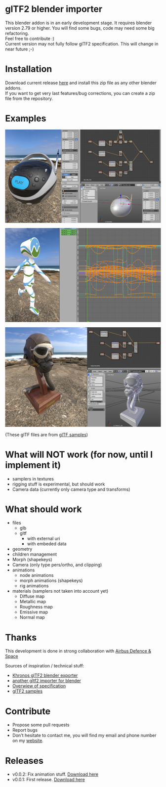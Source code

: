 # glTF2 blender importer

This blender addon is in an early development stage. It requires blender version 2.79 or higher.
You will find some bugs, code may need some big refactoring.  
Feel free to contribute :)  
Current version may not fully follow glTF2 specification. This will change in near future ;-)

# Installation

Download current release [here](https://github.com/julienduroure/gltf2-blender-importer/releases) and install this zip file as any other blender addons.  
If you want to get very last features/bug corrections, you can create a zip file from the repository.

# Examples

![](doc/BoomBox.png)  

![](doc/CesiumMan.png)  

![](doc/FlightHelmet.png)

(These glTF files are from [glTF samples](https://github.com/KhronosGroup/glTF-Sample-Models))

# What will NOT work (for now, until I implement it)  
*  samplers in textures
*  rigging stuff is experimental, but should work
*  Camera data (currently only camera type and transforms)

# What should work  
*  files  
    *  glb  
    *  gltf  
        *  with external uri  
        *  with embeded data  
*  geometry
*  children management
*  Morph (shapekeys)  
*  Camera (only type pers/ortho, and clipping)
*  animations  
    *  node animations  
    *  morph animations (shapekeys)  
    *  rig animations
*  materials (samplers not taken into account yet)
    *  Diffuse map
    *  Metallic map
    *  Roughness map
    *  Emissive map
    *  Normal map

# Thanks

This development is done in strong collaboration with [Airbus Defence & Space][5]

Sources of inspiration / technical stuff:  
*  [Khronos glTF2 blender exporter][1]
*  [another gltf2 importer for blender][2]
*  [Overwiew of specification][3]
*  [glTF2 samples][4]

# Contribute
  *  Propose some pull requests
  *  Report bugs
  *  Don't hesitate to contact me, you will find my email and phone number on my [website](http://julienduroure.com).

# Releases
*  v0.0.2: Fix animation stuff. [Download here](https://github.com/julienduroure/gltf2-blender-importer/releases/download/v0.0.2/io_scene_gltf2_importer.zip)
*  v0.0.1: First release. [Download here](https://github.com/julienduroure/gltf2-blender-importer/releases/download/v0.0.1/io_scene_gltf2_importer.zip)

[1]: https://github.com/KhronosGroup/glTF-Blender-Exporter
[2]: https://github.com/ksons/gltf-blender-importer
[3]: https://github.com/KhronosGroup/glTF/blob/master/specification/2.0/figures/gltfOverview-2.0.0a.png
[4]: https://github.com/KhronosGroup/glTF-Sample-Models
[5]: http://www.airbus.com/space.html

